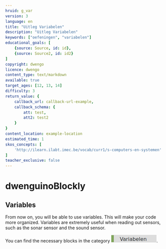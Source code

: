 ```yaml
---
hruid: g_var
version: 3
language: en
title: "Uitleg Variabelen"
description: "Uitleg Variabelen"
keywords: ["oefeningen", "variabelen"]
educational_goals: [
    {source: Source, id: id}, 
    {source: Source2, id: id2}
]
copyright: dwengo
licence: dwengo
content_type: text/markdown
available: true
target_ages: [12, 13, 14]
difficulty: 3
return_value: {
    callback_url: callback-url-example,
    callback_schema: {
        att: test,
        att2: test2
    }
}
content_location: example-location
estimated_time: 1
skos_concepts: [
    'http://ilearn.ilabt.imec.be/vocab/curr1/s-computers-en-systemen'
]
teacher_exclusive: false
---
```

# dwenguinoBlockly
## Variables
From now on, you will be able to use variables. This will make your code more organized. Variables are extremely useful when reading out sensors, such as the sonar sensor and the sound sensor.

You can find the necessary blocks in the category ![](embed/cat_variabelen.png "variable category").